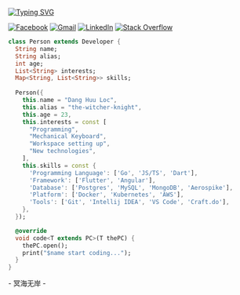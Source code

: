 [![Typing SVG](https://readme-typing-svg.demolab.com?font=FIre+Code&weight=800&size=24&duration=2000&pause=100&multiline=true&repeat=false&random=false&width=435&height=60&lines=Hey+there!+I'm;DANG+HUU+LOC+%F0%9F%91%8B)](https://git.io/typing-svg)

<a href="https://www.facebook.com/loc.yen.512/" target="_blank" rel="noopener noreferrer">![Facebook](https://img.shields.io/badge/Facebook-%231877F2.svg?style=for-the-badge&logo=Facebook&logoColor=white)</a>
<a href="mailto:dhuuloc8818@gmail.com" target="_blank" rel="noopener noreferrer">![Gmail](https://img.shields.io/badge/Gmail-D14836?style=for-the-badge&logo=gmail&logoColor=white)</a>
<a href="https://www.linkedin.com/in/the-witcher-knight" target="_blank" rel="noopener noreferrer">![LinkedIn](https://img.shields.io/badge/linkedin-%230077B5.svg?style=for-the-badge&logo=linkedin&logoColor=white)</a>
<a href="https://stackoverflow.com/users/14512647/loc-dang" target="_blank" rel="noopener noreferrer">![Stack Overflow](https://img.shields.io/badge/-Stackoverflow-FE7A16?style=for-the-badge&logo=stack-overflow&logoColor=white)
</a>

```dart
class Person extends Developer {
  String name;
  String alias;
  int age;
  List<String> interests;
  Map<String, List<String>> skills;
  
  Person({
    this.name = "Dang Huu Loc",
    this.alias = "the-witcher-knight",
    this.age = 23,
    this.interests = const [
      "Programming",
      "Mechanical Keyboard",
      "Workspace setting up",
      "New technologies",
    ],
    this.skills = const {
      'Programming Language': ['Go', 'JS/TS', 'Dart'],
      'Framework': ['Flutter', 'Angular'],
      'Database': ['Postgres', 'MySQL', 'MongoDB', 'Aerospike'],
      'Platform': ['Docker', 'Kubernetes', 'AWS'],
      'Tools': ['Git', 'Intellij IDEA', 'VS Code', 'Craft.do'],
    },
  });

  @override
  void code<T extends PC>(T thePC) {
    thePC.open();
    print("$name start coding...");
  }
}
```

\- 冥海无岸 -
